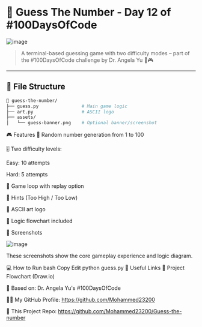 # 🎯 Guess The Number - Day 12 of #100DaysOfCode

![image](https://github.com/user-attachments/assets/13032736-c79c-4416-bb00-1879cd0e122c)


> A terminal-based guessing game with two difficulty modes – part of the #100DaysOfCode challenge by Dr. Angela Yu 🧠🎮

---

## 📂 File Structure

```bash
📁 guess-the-number/
├── guess.py                # Main game logic
├── art.py                  # ASCII logo
├── assets/
│   └── guess-banner.png    # Optional banner/screenshot
```
🎮 Features
🔢 Random number generation from 1 to 100

🎚️ Two difficulty levels:

Easy: 10 attempts

Hard: 5 attempts

🔁 Game loop with replay option

💬 Hints (Too High / Too Low)

🎨 ASCII art logo

🧠 Logic flowchart included

📸 Screenshots

![image](https://github.com/user-attachments/assets/df9d597d-dcb1-41cb-9d5b-558350377818)



These screenshots show the core gameplay experience and logic diagram.

💻 How to Run
bash
Copy
Edit
python guess.py
🔗 Useful Links
📘 Project Flowchart (Draw.io)

🧠 Based on: Dr. Angela Yu's #100DaysOfCode

🧑‍💻 My GitHub Profile: https://github.com/Mohammed23200

📁 This Project Repo: https://github.com/Mohammed23200/Guess-the-number

